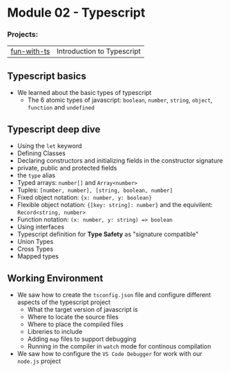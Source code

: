 # Module 02 - Typescript
### Projects:
|     |     |
| --- | --- |
| [fun-with-ts](./projects/fun-with-ts) | Introduction to Typescript | 

## Typescript basics
* We learned about the basic types of typescript
  * The 6 atomic types of javascript: `boolean`, `number`, `string`, `object`, `function` and `undefined`

## Typescript deep dive
* Using the `let` keyword
* Defining Classes
* Declaring constructors and initializing fields in the constructor signature
* private, public and protected fields
* the `type` alias
* Typed arrays: `number[]` and `Array<number>`
* Tuples: `[number, number], [string, boolean, number]`
* Fixed object notation: `{x: number, y: boolean}`
* Flexible object notation: `{[key: string]: number}` and the equivilent: `Record<string, number>`
* Function notation: `(x: number, y: string) => boolean` 
* Using interfaces
* Typescript definition for **Type Safety** as "signature compatible"
* Union Types
* Cross Types
* Mapped types

## Working Environment
* We saw how to create the `tsconfig.json` file and configure different aspects of the typescript project
  * What the target version of javascript is
  * Where to locate the source files
  * Where to place the compiled files
  * Libreries to include
  * Adding `map` files to support debugging
  * Running in the compiler in `watch` mode for continous compilation
* We saw how to configure the `VS Code Debugger` for work with our `node.js` project

